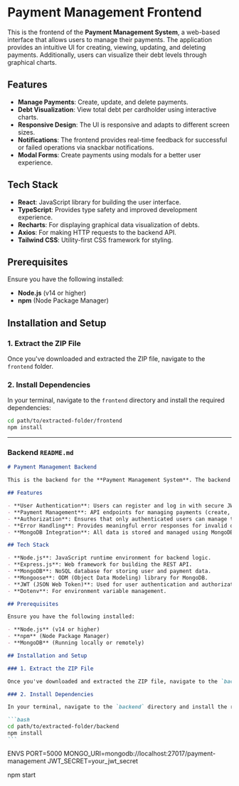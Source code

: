 # Payment Management Frontend

This is the frontend of the **Payment Management System**, a web-based interface that allows users to manage their payments. The application provides an intuitive UI for creating, viewing, updating, and deleting payments. Additionally, users can visualize their debt levels through graphical charts.

## Features

- **Manage Payments**: Create, update, and delete payments.
- **Debt Visualization**: View total debt per cardholder using interactive charts.
- **Responsive Design**: The UI is responsive and adapts to different screen sizes.
- **Notifications**: The frontend provides real-time feedback for successful or failed operations via snackbar notifications.
- **Modal Forms**: Create payments using modals for a better user experience.

## Tech Stack

- **React**: JavaScript library for building the user interface.
- **TypeScript**: Provides type safety and improved development experience.
- **Recharts**: For displaying graphical data visualization of debts.
- **Axios**: For making HTTP requests to the backend API.
- **Tailwind CSS**: Utility-first CSS framework for styling.

## Prerequisites

Ensure you have the following installed:

- **Node.js** (v14 or higher)
- **npm** (Node Package Manager)

## Installation and Setup

### 1. Extract the ZIP File

Once you've downloaded and extracted the ZIP file, navigate to the `frontend` folder.

### 2. Install Dependencies

In your terminal, navigate to the `frontend` directory and install the required dependencies:

```bash
cd path/to/extracted-folder/frontend
npm install
```

---

### **Backend `README.md`**

````markdown
# Payment Management Backend

This is the backend for the **Payment Management System**. The backend serves as a REST API that handles user authentication and payment management operations such as creating, reading, updating, and deleting payments. The API ensures secure access via JWT-based authentication.

## Features

- **User Authentication**: Users can register and log in with secure JWT-based authentication.
- **Payment Management**: API endpoints for managing payments (create, read, update, delete).
- **Authorization**: Ensures that only authenticated users can manage their own payments.
- **Error Handling**: Provides meaningful error responses for invalid operations or inputs.
- **MongoDB Integration**: All data is stored and managed using MongoDB as the database.

## Tech Stack

- **Node.js**: JavaScript runtime environment for backend logic.
- **Express.js**: Web framework for building the REST API.
- **MongoDB**: NoSQL database for storing user and payment data.
- **Mongoose**: ODM (Object Data Modeling) library for MongoDB.
- **JWT (JSON Web Token)**: Used for user authentication and authorization.
- **Dotenv**: For environment variable management.

## Prerequisites

Ensure you have the following installed:

- **Node.js** (v14 or higher)
- **npm** (Node Package Manager)
- **MongoDB** (Running locally or remotely)

## Installation and Setup

### 1. Extract the ZIP File

Once you've downloaded and extracted the ZIP file, navigate to the `backend` folder.

### 2. Install Dependencies

In your terminal, navigate to the `backend` directory and install the required dependencies:

```bash
cd path/to/extracted-folder/backend
npm install
```
````

ENVS
PORT=5000
MONGO_URI=mongodb://localhost:27017/payment-management
JWT_SECRET=your_jwt_secret

npm start

